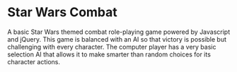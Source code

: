 # Star Wars Combat

A basic Star Wars themed combat role-playing game powered by Javascript and jQuery. This game is balanced with an AI so that victory is possible but challenging with every character. The computer player has a very basic selection AI that allows it to make smarter than random choices for its character actions.
